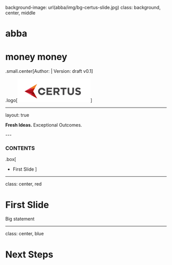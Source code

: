 background-image: url(abba/img/bg-certus-slide.jpg)
class: background, center, middle

# abba

# money money

.small.center[Author:   |   Version: draft v0.1]

.logo[<img src="abba/img/logo.png"/>]

---
layout: true
<div id="footer-content"><p><strong>Fresh Ideas.</strong> Exceptional Outcomes.</p></div>
---


### CONTENTS

.box[
* First Slide
]

---

class: center, red

# First Slide

Big statement

---

class: center, blue

# Next Steps
